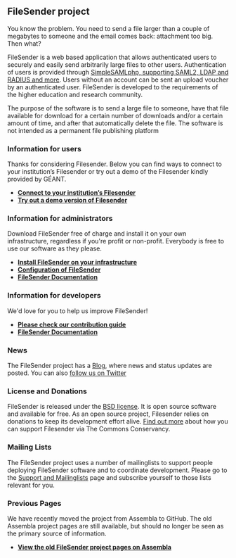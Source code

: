 
## FileSender project

You know the problem. You need to send a file larger than a couple of megabytes to someone and the email comes back: attachment too big. Then what?

FileSender is a web based application that allows authenticated users to securely and easily send arbitrarily large files to other users. Authentication of users is provided through [SimpleSAMLphp, supporting SAML2, LDAP and RADIUS and more](http://simplesamlphp.org). Users without an account can be sent an upload voucher by an authenticated user. FileSender is developed to the requirements of the higher education and research community.

The purpose of the software is to send a large file to someone, have that file available for download for a certain number of downloads and/or a certain amount of time, and after that automatically delete the file. The software is not intended as a permanent file publishing platform


### Information for users

Thanks for considering Filesender. Below you can find ways to connect to your institution’s Filesender or try out a demo of the Filesender kindly provided by GÉANT.  

* **[Connect to your institution’s Filesender](https://app.assembla.com/spaces/file_sender/wiki/Existing_installations)**
* **[Try out a demo version of Filesender](https://filesender.geant.org/)**

### Information for administrators

Download FileSender free of charge and install it on your own infrastructure, regardless if you're profit or non-profit.  Everybody is free to use our software as they please.

* **[Install FileSender on your infrastructure](//docs.filesender.org/v2.0/install/)**
* **[Configuration of FileSender](//docs.filesender.org/v2.0/admin/configuration/)**
* **[FileSender Documentation](//docs.filesender.org/v2.0/)**

### Information for developers

We'd love for you to help us improve FileSender!

* **[Please check our contribution guide](https://github.com/filesender/filesender/blob/master/CONTRIBUTE.md)**
* **[FileSender Documentation](//docs.filesender.org/v2.0/)**

### News

The FileSender project has a [Blog](https://blog.filesender.org/), where news and status updates are posted.  You can also [follow us on Twitter](https://twitter.com/filesender)

### License and Donations

FileSender is released under the [BSD license](http://opensource.org/licenses/BSD-3-Clause). It is open source software and available for free.  As an open source project, Filesender relies on donations to keep its development effort alive.  [Find out more](https://commonsconservancy.org/programmes/) about how you can support Filesender via The Commons Conservancy. 

### Mailing Lists

The FileSender project uses a number of mailinglists to support people deploying FileSender software and to coordinate development. Please go to the [Support and Mailinglists](https://app.assembla.com/wiki/show/file_sender/Support_and_Mailinglists) page and subscribe yourself to those lists relevant for you.

### Previous Pages

We have recently moved the project from Assembla to GitHub.  The old Assembla project pages are still available, but should no longer be seen as the primary source of information.

* **[View the old FileSender project pages on Assembla](https://www.assembla.com/spaces/file_sender)**
